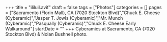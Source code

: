 +++
title = "ililuil.avif"
draft = false
tags = ["Photos"]
categories = []
pages = ["Sacramento (Florin Mall), CA (7020 Stockton Blvd)","Chuck E. Cheese (Cyberamic)","Jasper T. Jowls (Cyberamic)","Mr. Munch (Cyberamic)","Pasqually (Cyberamic)","Chuck E. Cheese Early Walkaround"]
startDate = ""
+++
Cyberamics at Sacramento, CA (7020 Stockton Blvd) & Nolan Bushnell photo.
